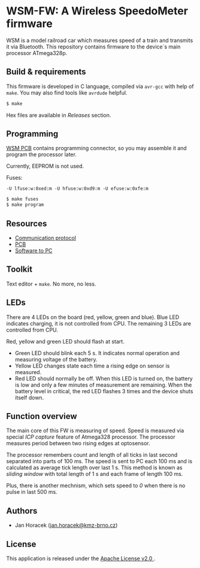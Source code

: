 # WSM-FW: A Wireless SpeedoMeter firmware

WSM is a model railroad car which measures speed of a train and transmits it
via Bluetooth. This repository contains firmware to the device`s main processor
ATmega328p.

## Build & requirements

This firmware is developed in C language, compiled via `avr-gcc` with help
of `make`. You may also find tools like `avrdude` helpful.

```bash
$ make
```

Hex files are available in *Releases* section.

## Programming

[WSM PCB](https://github.com/kmzbrnoI/wsm-pcb) contains programming connector,
so you may assemble it and program the processor later.

Currently, EEPROM is not used.

Fuses:
```
-U lfuse:w:0xed:m -U hfuse:w:0xd9:m -U efuse:w:0xfe:m
```

```bash
$ make fuses
$ make program
```

## Resources

 * [Communication protocol](protocol.md)
 * [PCB](https://github.com/kmzbrnoI/wsm-pcb)
 * [Software to PC](https://github.com/kmzbrnoI/wsm-speed-reader)

## Toolkit

Text editor + `make`. No more, no less.

## LEDs

There are 4 LEDs on the board (red, yellow, green and blue). Blue LED indicates
charging, it is not controlled from CPU. The remaining 3 LEDs are controlled
from CPU.

Red, yellow and green LED should flash at start.

 * Green LED should blink each 5 s. It indicates normal operation and measuring
   voltage of the battery.
 * Yellow LED changes state each time a rising edge on sensor is measured.
 * Red LED should normally be off. When this LED is turned on, the battery is
   low and only a few minutes of measurement are remaining. When the battery
   level in critical, the red LED flashes 3 times and the device shuts itself
   down.

## Function overview

The main core of this FW is measuring of speed. Speed is measured via special
*ICP capture* feature of Atmega328 processor. The processor measures period
between two rising edges at optosensor.

The processor remembers count and length of all ticks in last second separated
into parts of 100 ms. The speed is sent to PC each 100 ms and is calculated
as average tick length over last 1 s. This method is known as *sliding window*
with total length of 1 s and each frame of length 100 ms.

Plus, there is another mechnism, which sets speed to *0* when there is no
pulse in last 500 ms.

## Authors

 * Jan Horacek ([jan.horacek@kmz-brno.cz](mailto:jan.horacek@kmz-brno.cz))

## License

This application is released under the [Apache License v2.0
](https://www.apache.org/licenses/LICENSE-2.0).
